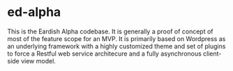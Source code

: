 ed-alpha
========
This is the Eardish Alpha codebase. It is generally a proof of concept of most of the feature scope for an MVP.
It is primarily based on Wordpress as an underlying framework with a highly customized theme and set of plugins to force a 
Restful web service architecure and a fully asynchronous client-side view model. 
